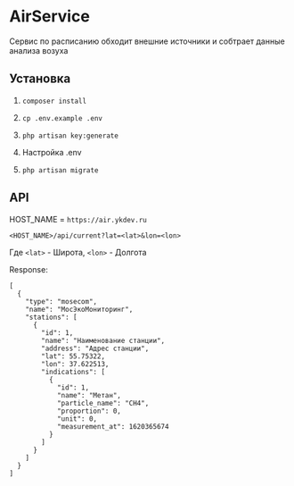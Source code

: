 # AirService

Сервис по расписанию обходит внешние источники и собтрает данные анализа возуха

## Установка
1. ```composer install```

1. ```cp .env.example .env```

1. ```php artisan key:generate```

1. Настройка .env

1. ```php artisan migrate```

## API

HOST_NAME = ```https://air.ykdev.ru``` 

```<HOST_NAME>/api/current?lat=<lat>&lon=<lon>```

Где ```<lat>``` - Широта,  ```<lon>``` - Долгота

Response:
```
[
  {
    "type": "mosecom",
    "name": "МосЭкоМониторинг",
    "stations": [
      {
        "id": 1,
        "name": "Наименование станции",
        "address": "Адрес станции",
        "lat": 55.75322,
        "lon": 37.622513,
        "indications": [
          {
            "id": 1,
            "name": "Метан",
            "particle_name": "CH4",
            "proportion": 0,
            "unit": 0,
            "measurement_at": 1620365674
          }
        ]
      }
    ]
  }
]
```

